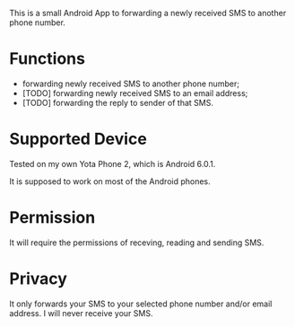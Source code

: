 This is a small Android App to forwarding a newly received SMS to another phone number.

# Functions

- forwarding newly received SMS to another phone number;
- [TODO] forwarding newly received SMS to an email address;
- [TODO] forwarding the reply to sender of that SMS.

# Supported Device

Tested on my own Yota Phone 2, which is Android 6.0.1.

It is supposed to work on most of the Android phones.

# Permission

It will require the permissions of receving, reading and sending SMS.

# Privacy

It only forwards your SMS to your selected phone number and/or email address. I will never receive your SMS.